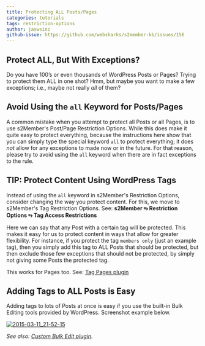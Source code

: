 ```yaml
---
title: Protecting ALL Posts/Pages
categories: tutorials
tags: restriction-options
author: jaswsinc
github-issue: https://github.com/websharks/s2member-kb/issues/156
---
```


## Protect ALL, But With Exceptions?

Do you have 100’s or even thousands of WordPress Posts or Pages? Trying to protect them ALL in one shot? Hmm, but maybe you want to make a few exceptions; i.e., maybe not really _all_ of them?

## Avoid Using the `all` Keyword for Posts/Pages

A common mistake when you attempt to protect all Posts or all Pages, is to use s2Member's Post/Page  Restriction Options. While this does make it quite easy to protect everything, because the instructions here show that you can simply type the special keyword `all` to protect everything; it does _not_ allow for any exceptions to made now or in the future. For that reason, please try to avoid using the `all` keyword when there are in fact exceptions to the rule.

## TIP: Protect Content Using WordPress Tags

Instead of using the `all` keyword in s2Member's Restriction Options, consider changing the way you protect content. For this, we move to s2Member's Tag Restriction Options. See: **s2Member ⥱ Restriction Options ⥱ Tag Access Restrictions**

Here we can say that any Post with a certain tag will be protected. This makes it easy for us to protect content in ways that allow for greater flexibility. For instance, if you protect the tag `members only` (just an example tag), then you simply add this tag to ALL Posts that should be protected, but then exclude those few exceptions that should not be protected, by simply not giving some Posts the protected tag.

This works for Pages too. See: [Tag Pages plugin](https://wordpress.org/plugins/tag-pages/)

## Adding Tags to ALL Posts is Easy

Adding tags to lots of Posts at once is easy if you use the built-in Bulk Editing tools provided by WordPress. Screenshot example below.

[![2015-03-11_21-52-15](https://cloud.githubusercontent.com/assets/1563559/6612884/254be544-c839-11e4-84f2-2d4f9fa51242.png)](https://cloud.githubusercontent.com/assets/1563559/6612884/254be544-c839-11e4-84f2-2d4f9fa51242.png)

_See also: [Custom Bulk Edit plugin](https://wordpress.org/plugins/custom-bulkquick-edit/)._
